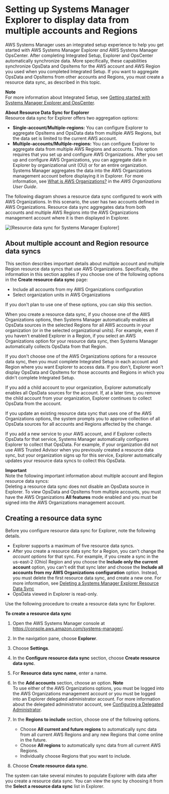 # Setting up Systems Manager Explorer to display data from multiple accounts and Regions<a name="Explorer-resource-data-sync"></a>

AWS Systems Manager uses an integrated setup experience to help you get started with AWS Systems Manager Explorer *and* AWS Systems Manager OpsCenter\. After completing Integrated Setup, Explorer and OpsCenter automatically synchronize data\. More specifically, these capabilities synchronize OpsData and OpsItems for the AWS account and AWS Region you used when you completed Integrated Setup\. If you want to aggregate OpsData and OpsItems from other accounts and Regions, you must create a resource data sync, as described in this topic\.

**Note**  
For more information about Integrated Setup, see [Getting started with Systems Manager Explorer and OpsCenter](Explorer-setup.md)\.

**About Resource Data Sync for Explorer**  
Resource data sync for Explorer offers two aggregation options:
+ **Single\-account/Multiple\-regions:** You can configure Explorer to aggregate OpsItems and OpsData data from multiple AWS Regions, but the data set is limited to the current AWS account\.
+ **Multiple\-accounts/Multiple\-regions:** You can configure Explorer to aggregate data from multiple AWS Regions and accounts\. This option requires that you set up and configure AWS Organizations\. After you set up and configure AWS Organizations, you can aggregate data in Explorer by organizational unit \(OU\) or for an entire organization\. Systems Manager aggregates the data into the AWS Organizations management account before displaying it in Explorer\. For more information, see [What is AWS Organizations?](https://docs.aws.amazon.com/organizations/latest/userguide/) in the *AWS Organizations User Guide*\.

The following diagram shows a resource data sync configured to work with AWS Organizations\. In this scenario, the user has two accounts defined in AWS Organizations\. Resource data sync aggregates data from both accounts and multiple AWS Regions into the AWS Organizations management account where it is then displayed in Explorer\.

![\[Resource data sync for Systems Manager Explorer\]](http://docs.aws.amazon.com/systems-manager/latest/userguide/images/ExplorerSyncFromSource.png)

## About multiple account and Region resource data syncs<a name="Explorer-resource-data-sync-multiple-accounts-and-regions"></a>

This section describes important details about multiple account and multiple Region resource data syncs that use AWS Organizations\. Specifically, the information in this section applies if you choose one of the following options in the **Create resource data sync** page:
+ Include all accounts from my AWS Organizations configuration
+ Select organization units in AWS Organizations

If you don't plan to use one of these options, you can skip this section\.

When you create a resource data sync, if you choose one of the AWS Organizations options, then Systems Manager automatically enables all OpsData sources in the selected Regions for all AWS accounts in your organization \(or in the selected organizational units\)\. For example, even if you haven't enabled Explorer in a Region, if you select an AWS Organizations option for your resource data sync, then Systems Manager automatically collects OpsData from that Region\. 

If you don't choose one of the AWS Organizations options for a resource data sync, then you must complete Integrated Setup in each account and Region where you want Explorer to access data\. If you don't, Explorer won't display OpsData and OpsItems for those accounts and Regions in which you didn't complete Integrated Setup\.

If you add a child account to your organization, Explorer automatically enables all OpsData sources for the account\. If, at a later time, you remove the child account from your organization, Explorer continues to collect OpsData from the account\. 

If you update an existing resource data sync that uses one of the AWS Organizations options, the system prompts you to approve collection of all OpsData sources for all accounts and Regions affected by the change\.

If you add a new service to your AWS account, and if Explorer collects OpsData for that service, Systems Manager automatically configures Explorer to collect that OpsData\. For example, if your organization did not use AWS Trusted Advisor when you previously created a resource data sync, but your organization signs up for this service, Explorer automatically updates your resource data syncs to collect this OpsData\.

**Important**  
Note the following important information about multiple account and Region resource data syncs:  
Deleting a resource data sync does not disable an OpsData source in Explorer\. 
To view OpsData and OpsItems from multiple accounts, you must have the AWS Organizations **All features** mode enabled and you must be signed into the AWS Organizations management account\.

## Creating a resource data sync<a name="Explorer-resource-data-sync-configuring-multi"></a>

Before you configure resource data sync for Explorer, note the following details\.
+ Explorer supports a maximum of five resource data syncs\.
+ After you create a resource data sync for a Region, you can't change the *account options* for that sync\. For example, if you create a sync in the us\-east\-2 \(Ohio\) Region and you choose the **Include only the current account** option, you can't edit that sync later and choose the **Include all accounts from my AWS Organizations configuration** option\. Instead, you must delete the first resource data sync, and create a new one\. For more information, see [Deleting a Systems Manager Explorer Resource Data Sync](Explorer-using-resource-data-sync-delete.md)
+ OpsData viewed in Explorer is read\-only\.

Use the following procedure to create a resource data sync for Explorer\.

**To create a resource data sync**

1. Open the AWS Systems Manager console at [https://console\.aws\.amazon\.com/systems\-manager/](https://console.aws.amazon.com/systems-manager/)\.

1. In the navigation pane, choose **Explorer**\.

1. Choose **Settings**\.

1. In the **Configure resource data sync** section, choose **Create resource data sync**\.

1. For **Resource data sync name**, enter a name\.

1. In the **Add accounts** section, choose an option\.
**Note**  
To use either of the AWS Organizations options, you must be logged into the AWS Organizations management account or you must be logged into an Explorer delegated administrator account\. For more information about the delegated administrator account, see [Configuring a Delegated Administrator](Explorer-setup-delegated-administrator.md)\.

1. In the **Regions to include** section, choose one of the following options\.
   + Choose **All current and future regions** to automatically sync data from all current AWS Regions and any new Regions that come online in the future\.
   + Choose **All regions** to automatically sync data from all current AWS Regions\.
   + Individually choose Regions that you want to include\.

1. Choose **Create resource data sync**\.

The system can take several minutes to populate Explorer with data after you create a resource data sync\. You can view the sync by choosing it from the **Select a resource data sync** list in Explorer\.